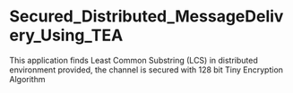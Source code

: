 # Secured_Distributed_MessageDelivery_Using_TEA
This application finds Least Common Substring (LCS) in distributed environment provided, the channel is secured with 128 bit Tiny Encryption  Algorithm
